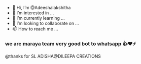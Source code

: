- 👋 Hi, I’m @Adeeshalakshitha
- 👀 I’m interested in ...
- 🌱 I’m currently learning ...
- 💞️ I’m looking to collaborate on ...
- 📫 How to reach me ...

<!---
Adeeshalakshitha/Adeeshalakshitha is a ✨ special ✨ repository because its `README.md` (this file) appears on your GitHub profile.
You can click the Preview link to take a look at your changes.
--->
### we are maraya team very good bot to whatsapp 👍❤️⚡
@thanks for SL ADISHA@DILEEPA CREATIONS
